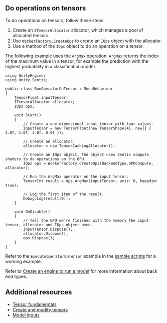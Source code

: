 ## Do operations on tensors

To do operations on tensors, follow these steps:

1. Create an `ITensorAllocator` allocator, which manages a pool of allocated tensors.
3. Use [`WorkerFactory.CreateOps`](xref:Unity.Sentis.WorkerFactory.CreateOps(Unity.Sentis.BackendType,Unity.Sentis.ITensorAllocator)) to create an `IOps` object with the allocator.
4. Use a method of the `IOps` object to do an operation on a tensor.

The following example uses the `ArgMax` operation. `ArgMax` returns the index of the maximum value in a tensor, for example the prediction with the highest probability in a classification model.

``` 
using UnityEngine;
using Unity.Sentis;

public class RunOperatorOnTensor : MonoBehaviour
{
    TensorFloat inputTensor;
    ITensorAllocator allocator;
    IOps ops;

    void Start()
    {
        // Create a one-dimensional input tensor with four values.
        inputTensor = new TensorFloat(new TensorShape(4), new[] { 2.0f, 1.0f, 3.0f, 0.0f });

        // Create an allocator.
        allocator = new TensorCachingAllocator();

        // Create an IOps object. The object uses Sentis compute shaders to do operations on the GPU.
        IOps ops = WorkerFactory.CreateOps(BackendType.GPUCompute, allocator);

        // Run the ArgMax operator on the input tensor.
        TensorInt result = ops.ArgMax(inputTensor, axis: 0, keepdim: true);

        // Log the first item of the result.
        Debug.Log(result[0]);
    }

    void OnDisable()
    {
        // Tell the GPU we're finished with the memory the input tensor, allocator and IOps object used.
        inputTensor.Dispose();
        allocator.Dispose();
        ops.Dispose();
    }
}
```

Refer to the `ExecuteOperatorOnTensor` example in the [sample scripts](package-samples.md) for a working example.

Refer to [Create an engine to run a model](create-an-engine.md) for more information about back end types.

## Additional resources

- [Tensor fundamentals](tensor-fundamentals.md)
- [Create and modify tensors](do-basic-tensor-operations.md)
- [Model inputs](models-concept.md#model-inputs)